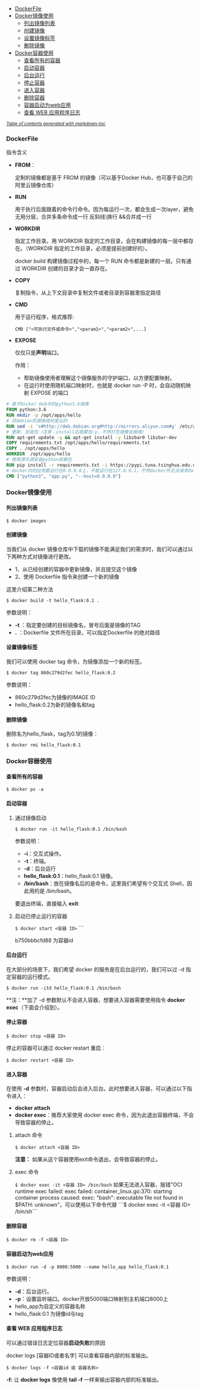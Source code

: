 - [DockerFile](#dockerfile)
- [Docker镜像使用](#docker----)
  * [列出镜像列表](#------)
  * [创建镜像](#----)
  * [设置镜像标签](#------)
  * [删除镜像](#----)
- [Docker容器使用](#docker----)
  * [查看所有的容器](#-------)
  * [启动容器](#----)
  * [后台运行](#----)
  * [停止容器](#----)
  * [进入容器](#----)
  * [删除容器](#----)
  * [容器启动为web应用](#-----web--)
  * [查看 WEB 应用程序日志](#---web-------)

<small><i><a href='http://ecotrust-canada.github.io/markdown-toc/'>Table of contents generated with markdown-toc</a></i></small>

### DockerFile

指令含义

- **FROM**：

  定制的镜像都是基于 FROM 的镜像（可以基于Docker Hub，也可基于自己的阿里云镜像仓库）

- **RUN**

  用于执行后面跟着的命令行命令。因为每运行一次，都会生成一次layer，避免无用分层，合并多条命令成一行 反斜线\换行 &&合并成一行

- **WORKDIR**

  指定工作目录。用 WORKDIR 指定的工作目录，会在构建镜像的每一层中都存在。（WORKDIR 指定的工作目录，必须是提前创建好的）。

  docker build 构建镜像过程中的，每一个 RUN 命令都是新建的一层。只有通过 WORKDIR 创建的目录才会一直存在。

- **COPY**

  复制指令，从上下文目录中复制文件或者目录到容器里指定路径

- **CMD**

  用于运行程序，格式推荐:

   ```CMD ["<可执行文件或命令>","<param1>","<param2>",...] ```

- **EXPOSE**

  仅仅只是**声明**端口。

  作用：

  - 帮助镜像使用者理解这个镜像服务的守护端口，以方便配置映射。
  - 在运行时使用随机端口映射时，也就是 docker run -P 时，会自动随机映射 EXPOSE 的端口

```dockerfile
# 基于Docker Hub中的python3.6镜像
FROM python:3.6  
RUN mkdir -p /opt/apps/hello
# 将debian的源换成阿里云的
RUN sed -i 's#http://deb.debian.org#http://mirrors.aliyun.com#g' /etc/apt/sources.list && sed -i 's#http://security.debian.org#http://mirrors.aliyun.com#g' /etc/apt/sources.list
# 更新、安装包（注意：install后面要加-y，不然打包镜像会报错）
RUN apt-get update -y && apt-get install -y libzbar0 libzbar-dev
COPY requirements.txt /opt/apps/hello/requirements.txt
COPY . /opt/apps/hello
WORKDIR  /opt/apps/hello
# 使用清华源安装python依赖包
RUN pip install -r requirements.txt -i https://pypi.tuna.tsinghua.edu.cn/simple
# docker内的应用要运行在0.0.0.0上，不能运行在127.0.0.1，不然docker外无法请求docker内的应用
CMD ["python3", "app.py", "--host=0.0.0.0"]
```

### Docker镜像使用

#### 列出镜像列表

```$ docker images```

#### 创建镜像

当我们从 docker 镜像仓库中下载的镜像不能满足我们的需求时，我们可以通过以下两种方式对镜像进行更改。

- 1、从已经创建的容器中更新镜像，并且提交这个镜像
- 2、使用 Dockerfile 指令来创建一个新的镜像

这里介绍第二种方法

```$ docker build -t hello_flask:0.1 .```

参数说明：

- **-t** ：指定要创建的目标镜像名，冒号后面是镜像的TAG
- **.** ：Dockerfile 文件所在目录，可以指定Dockerfile 的绝对路径

#### 设置镜像标签

我们可以使用 docker tag 命令，为镜像添加一个新的标签。

```$ docker tag 860c279d2fec hello_flask:0.2```

参数说明：

- 860c279d2fec为镜像的IMAGE ID
- hello_flask:0.2为新的镜像名和tag

#### 删除镜像

删除名为hello_flask，tag为0.1的镜像：

```$ docker rmi hello_flask:0.1```

### Docker容器使用

#### 查看所有的容器

```$ docker ps -a```

#### 启动容器

1. 通过镜像启动

   ```$ docker run -it hello_flask:0.1 /bin/bash```

   参数说明：

   - **-i**：交互式操作。
   - **-t**：终端。
   - **-d**：后台运行
   - **hello_flask:0.1**：hello_flask:0.1 镜像。
   - **/bin/bash**：放在镜像名后的是命令，这里我们希望有个交互式 Shell，因此用的是 /bin/bash。

   要退出终端，直接输入 **exit**:

2. 启动已停止运行的容器

   ```$ docker start <容器 ID>``` ```

   b750bbbcfd88 为容器id

#### 后台运行

在大部分的场景下，我们希望 docker 的服务是在后台运行的，我们可以过 -d 指定容器的运行模式。

```$ docker run -itd hello_flask:0.1 /bin/bash```

**注：**加了 -d 参数默认不会进入容器，想要进入容器需要使用指令 **docker exec**（下面会介绍到）。

#### 停止容器

```$ docker stop <容器 ID>```

停止的容器可以通过 docker restart 重启：

```$ docker restart <容器 ID>```

#### 进入容器

在使用 **-d** 参数时，容器启动后会进入后台。此时想要进入容器，可以通过以下指令进入：

- **docker attach**
- **docker exec**：推荐大家使用 docker exec 命令，因为此退出容器终端，不会导致容器的停止。

1. attach 命令

   ```$ docker attach <容器 ID>```

   **注意：** 如果从这个容器使用exit命令退出，会导致容器的停止。

2. exec 命令

   ```$ docker exec -it <容器 ID> /bin/bash```
   如果无法进入容器，报错"OCI runtime exec failed: exec failed: container_linux.go:370: starting container process caused: exec: "bash": executable file not found in $PATH: unknown"，可以使用以下命令代替
   ```$ docker exec -it <容器 ID> /bin/sh```

#### 删除容器

```$ docker rm -f <容器 ID>```

#### 容器启动为web应用

```$ docker run -d -p 8000:5000 --name hello_app hello_flask:0.1 ```

参数说明：

- **-d**：后台运行。
- **-p**：设置监听端口。docker开放5000端口映射到主机端口8000上
- hello_app为自定义的容器名称
- hello_flask:0.1 为镜像id与tag

#### 查看 WEB 应用程序日志

可以通过错误日志定位容器**启动失败**的原因

docker logs [容器ID或者名字] 可以查看容器内部的标准输出。

```$ docker logs -f <容器id 或 容器名称>```

**-f:** 让 **docker logs** 像使用 **tail -f** 一样来输出容器内部的标准输出。
